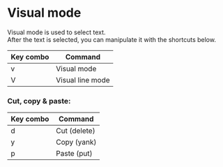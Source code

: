 # Visual mode

Visual mode is used to select text.  
After the text is selected, you can manipulate it with the shortcuts below.

| Key combo | Command |
| --- | --- |
| v | Visual mode |
| V | Visual line mode |

### Cut, copy & paste:
| Key combo | Command |
| --- | --- |
| d | Cut (delete) |
| y | Copy (yank) |
| p | Paste (put) |


